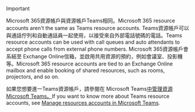 > [!IMPORTANT]
> <span data-ttu-id="4f2ec-101">Microsoft 365資源帳戶與資源帳戶Teams相同。</span><span class="sxs-lookup"><span data-stu-id="4f2ec-101">Microsoft 365 resource accounts aren't the same as Teams resource accounts.</span></span> <span data-ttu-id="4f2ec-102">Teams資源帳戶可以與通話佇列和自動通話員一起使用，以接受來自外部電話號碼的電話。</span><span class="sxs-lookup"><span data-stu-id="4f2ec-102">Teams resource accounts can be used with call queues and auto attendants to accept phone calls from external phone numbers.</span></span> <span data-ttu-id="4f2ec-103">Microsoft 365資源帳戶會系結至 Exchange Online信箱，並啟用共用資源的預約，例如會議室、投影機等。</span><span class="sxs-lookup"><span data-stu-id="4f2ec-103">Microsoft 365 resource accounts are tied to an Exchange Online mailbox and enable booking of shared resources, such as rooms, projectors, and so on.</span></span>
>
> <span data-ttu-id="4f2ec-104">如果您想要進一Teams資源帳戶，請參閱在 Microsoft Teams[中管理資源Microsoft Teams。](../manage-resource-accounts.md)</span><span class="sxs-lookup"><span data-stu-id="4f2ec-104">If you want to know more about Teams resource accounts, see [Manage resources accounts in Microsoft Teams](../manage-resource-accounts.md).</span></span>
